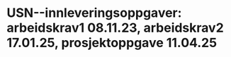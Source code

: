 # USN--innleveringsoppgaver: arbeidskrav1 08.11.23, arbeidskrav2 17.01.25, prosjektoppgave 11.04.25
